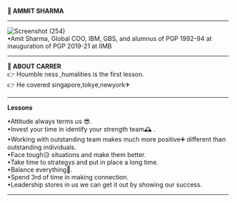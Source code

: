 **💌 AMMIT SHARMA**  

-------------------------------------------------------------------------------------------------------------------------------------------------------                

![Screenshot (254)](https://user-images.githubusercontent.com/85113970/132790956-ebd5ebab-93e0-4faf-9cd5-dcb17cccbbf6.png)                      
•Amit Sharma, Global COO, IBM, GBS, and alumnus of PGP 1992-94 at inauguration of PGP 2019-21 at IIMB                                    

------------------------------------------------------------------------------------------------------------------------------------------------------               

**🔱 ABOUT CARRER**                                          
👉  Houmble ness ,humalities is the first lesson.                                       
👉  He covered singapore,tokye,newyork✈                           

------------------------------------------------------------------------------------------------------------------------------------------------------
**Lessons**                            

•Attitude always terms us 😎.                       
•Invest your time in identify your strength team🕰 .                                       
•Working with outstanding team makes much more positive➕ different than outstanding individuals.                           
•Face tough😥 situations and make them better.                    
•Take time to strategys and put in place a long time.                                               
•Balance everything🏁.                                  
•Spend 3rd of time in making connection.                                           
•Leadership stores in us we can get it out by showing our success.                             

------------------------------------------------------------------------------------------------------------------------------------------------------               

